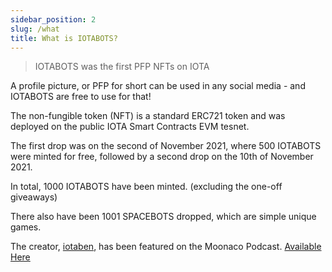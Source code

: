 ```yaml
---
sidebar_position: 2
slug: /what
title: What is IOTABOTS?
---
```


> IOTABOTS was the first PFP NFTs on IOTA

A profile picture, or PFP for short can be used in any social media - and IOTABOTS are free to use for that!

The non-fungible token (NFT) is a standard ERC721 token and was deployed on the public IOTA Smart Contracts EVM tesnet.
 
The first drop was on the second of November 2021, where 500 IOTABOTS were minted for free, followed by a second drop on the 10th of November 2021.

In total, 1000 IOTABOTS have been minted. (excluding the one-off giveaways)

There also have been 1001 SPACEBOTS dropped, which are simple unique games.

The creator, [iotaben](https://twitter.com/iotaben), has been featured on the Moonaco Podcast. [Available Here](https://open.spotify.com/episode/3VabodTvoQZocdKEpF8dUU?si=30f9431dfc3f4d67)
